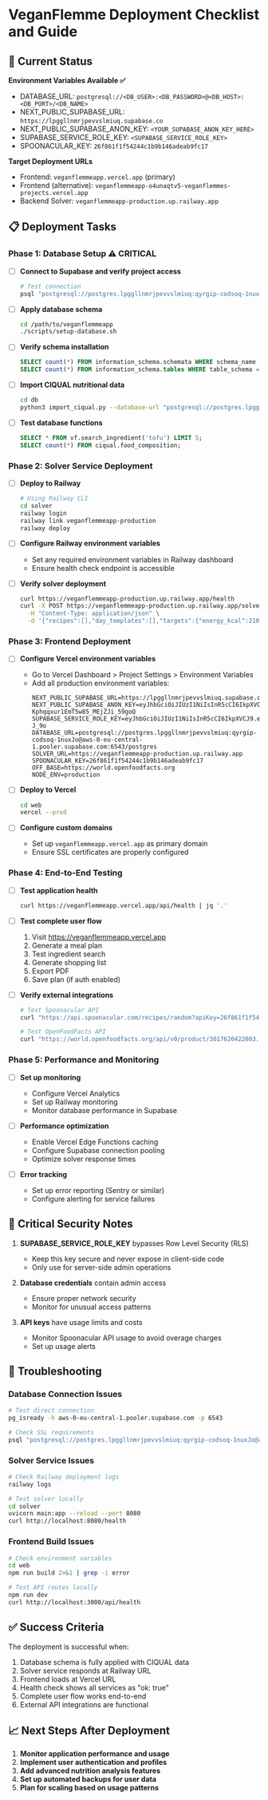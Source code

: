 # VeganFlemme Deployment Checklist and Guide

## 🎯 Current Status

**Environment Variables Available ✅**
- DATABASE_URL: `postgresql://<DB_USER>:<DB_PASSWORD>@<DB_HOST>:<DB_PORT>/<DB_NAME>`
- NEXT_PUBLIC_SUPABASE_URL: `https://lpggllnmrjpevvslmiuq.supabase.co`
- NEXT_PUBLIC_SUPABASE_ANON_KEY: `<YOUR_SUPABASE_ANON_KEY_HERE>`
- SUPABASE_SERVICE_ROLE_KEY: `<SUPABASE_SERVICE_ROLE_KEY>`
- SPOONACULAR_KEY: `26f861f1f54244c1b9b146adeab9fc17`

**Target Deployment URLs**
- Frontend: `veganflemmeapp.vercel.app` (primary)
- Frontend (alternative): `veganflemmeapp-o4unaqtv5-veganflemmes-projects.vercel.app`
- Backend Solver: `veganflemmeapp-production.up.railway.app`

## 📋 Deployment Tasks

### Phase 1: Database Setup ⚠️ CRITICAL
- [ ] **Connect to Supabase and verify project access**
  ```bash
  # Test connection
  psql "postgresql://postgres.lpggllnmrjpevvslmiuq:qyrgip-codsoq-1nuxJo@aws-0-eu-central-1.pooler.supabase.com:6543/postgres" -c "SELECT version();"
  ```
  
- [ ] **Apply database schema**
  ```bash
  cd /path/to/veganflemmeapp
  ./scripts/setup-database.sh
  ```
  
- [ ] **Verify schema installation**
  ```sql
  SELECT count(*) FROM information_schema.schemata WHERE schema_name IN ('ciqual', 'vf', 'off_link');
  SELECT count(*) FROM information_schema.tables WHERE table_schema = 'vf';
  ```

- [ ] **Import CIQUAL nutritional data**
  ```bash
  cd db
  python3 import_ciqual.py --database-url "postgresql://postgres.lpggllnmrjpevvslmiuq:qyrgip-codsoq-1nuxJo@aws-0-eu-central-1.pooler.supabase.com:6543/postgres" --download
  ```

- [ ] **Test database functions**
  ```sql
  SELECT * FROM vf.search_ingredient('tofu') LIMIT 5;
  SELECT count(*) FROM ciqual.food_composition;
  ```

### Phase 2: Solver Service Deployment
- [ ] **Deploy to Railway**
  ```bash
  # Using Railway CLI
  cd solver
  railway login
  railway link veganflemmeapp-production
  railway deploy
  ```
  
- [ ] **Configure Railway environment variables**
  - Set any required environment variables in Railway dashboard
  - Ensure health check endpoint is accessible
  
- [ ] **Verify solver deployment**
  ```bash
  curl https://veganflemmeapp-production.up.railway.app/health
  curl -X POST https://veganflemmeapp-production.up.railway.app/solve \
    -H "Content-Type: application/json" \
    -d '{"recipes":[],"day_templates":[],"targets":{"energy_kcal":2100}}'
  ```

### Phase 3: Frontend Deployment
- [ ] **Configure Vercel environment variables**
  - Go to Vercel Dashboard > Project Settings > Environment Variables
  - Add all production environment variables:
    ```
    NEXT_PUBLIC_SUPABASE_URL=https://lpggllnmrjpevvslmiuq.supabase.co
    NEXT_PUBLIC_SUPABASE_ANON_KEY=eyJhbGciOiJIUzI1NiIsInR5cCI6IkpXVCJ9.eyJpc3MiOiJzdXBhYmFzZSIsInJlZiI6ImxwZ2dsbG5tcmpwZXZ2c2xtaXVxIiwicm9sZSI6ImFub24iLCJpYXQiOjE3NTQ4NDI1OTgsImV4cCI6MjA3MDQxODU5OH0.SQ4OJr1REUtXR-Kphqqxur1EmT5w85_MEjZJi_59goQ
    SUPABASE_SERVICE_ROLE_KEY=eyJhbGciOiJIUzI1NiIsInR5cCI6IkpXVCJ9.eyJpc3MiOiJzdXBhYmFzZSIsInJlZiI6ImxwZ2dsbG5tcmpwZXZ2c2xtaXVxIiwicm9sZSI6InNlcnZpY2Vfcm9sZSIsImlhdCI6MTc1NDg0MjU5OCwiZXhwIjoyMDcwNDE4NTk4fQ.vOXohAyQYKJ2zL_3EdRDJxBRQXiAsPofz6KmW6-J_9o
    DATABASE_URL=postgresql://postgres.lpggllnmrjpevvslmiuq:qyrgip-codsoq-1nuxJo@aws-0-eu-central-1.pooler.supabase.com:6543/postgres
    SOLVER_URL=https://veganflemmeapp-production.up.railway.app
    SPOONACULAR_KEY=26f861f1f54244c1b9b146adeab9fc17
    OFF_BASE=https://world.openfoodfacts.org
    NODE_ENV=production
    ```

- [ ] **Deploy to Vercel**
  ```bash
  cd web
  vercel --prod
  ```

- [ ] **Configure custom domains**
  - Set up `veganflemmeapp.vercel.app` as primary domain
  - Ensure SSL certificates are properly configured

### Phase 4: End-to-End Testing
- [ ] **Test application health**
  ```bash
  curl https://veganflemmeapp.vercel.app/api/health | jq '.'
  ```
  
- [ ] **Test complete user flow**
  1. Visit https://veganflemmeapp.vercel.app
  2. Generate a meal plan
  3. Test ingredient search
  4. Generate shopping list
  5. Export PDF
  6. Save plan (if auth enabled)
  
- [ ] **Verify external integrations**
  ```bash
  # Test Spoonacular API
  curl "https://api.spoonacular.com/recipes/random?apiKey=26f861f1f54244c1b9b146adeab9fc17&number=1"
  
  # Test OpenFoodFacts API
  curl "https://world.openfoodfacts.org/api/v0/product/3017620422003.json"
  ```

### Phase 5: Performance and Monitoring
- [ ] **Set up monitoring**
  - Configure Vercel Analytics
  - Set up Railway monitoring
  - Monitor database performance in Supabase
  
- [ ] **Performance optimization**
  - Enable Vercel Edge Functions caching
  - Configure Supabase connection pooling
  - Optimize solver response times
  
- [ ] **Error tracking**
  - Set up error reporting (Sentry or similar)
  - Configure alerting for service failures

## 🚨 Critical Security Notes

1. **SUPABASE_SERVICE_ROLE_KEY** bypasses Row Level Security (RLS)
   - Keep this key secure and never expose in client-side code
   - Only use for server-side admin operations
   
2. **Database credentials** contain admin access
   - Ensure proper network security
   - Monitor for unusual access patterns
   
3. **API keys** have usage limits and costs
   - Monitor Spoonacular API usage to avoid overage charges
   - Set up usage alerts

## 🔧 Troubleshooting

### Database Connection Issues
```bash
# Test direct connection
pg_isready -h aws-0-eu-central-1.pooler.supabase.com -p 6543

# Check SSL requirements
psql "postgresql://postgres.lpggllnmrjpevvslmiuq:qyrgip-codsoq-1nuxJo@aws-0-eu-central-1.pooler.supabase.com:6543/postgres?sslmode=require" -c "SELECT 1;"
```

### Solver Service Issues
```bash
# Check Railway deployment logs
railway logs

# Test solver locally
cd solver
uvicorn main:app --reload --port 8080
curl http://localhost:8080/health
```

### Frontend Build Issues
```bash
# Check environment variables
cd web
npm run build 2>&1 | grep -i error

# Test API routes locally
npm run dev
curl http://localhost:3000/api/health
```

## ✅ Success Criteria

The deployment is successful when:
1. Database schema is fully applied with CIQUAL data
2. Solver service responds at Railway URL
3. Frontend loads at Vercel URL
4. Health check shows all services as "ok: true"
5. Complete user flow works end-to-end
6. External API integrations are functional

## 📈 Next Steps After Deployment

1. **Monitor application performance and usage**
2. **Implement user authentication and profiles**
3. **Add advanced nutrition analysis features**
4. **Set up automated backups for user data**
5. **Plan for scaling based on usage patterns**